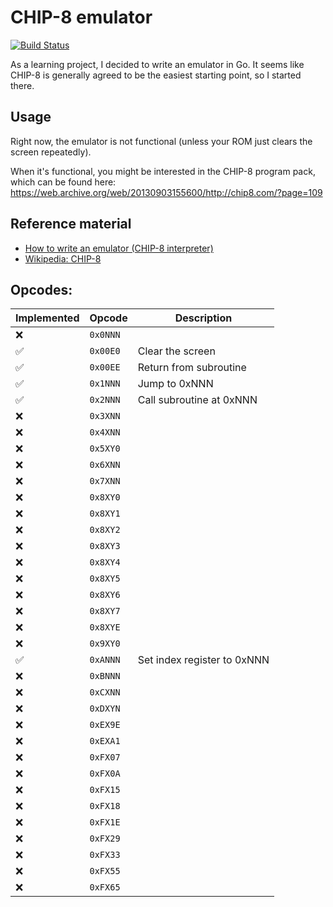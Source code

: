 # CHIP-8 emulator

[![Build Status](https://travis-ci.org/cweagans/chip8.svg?branch=master)](https://travis-ci.org/cweagans/chip8)

As a learning project, I decided to write an emulator in Go. It seems like CHIP-8
is generally agreed to be the easiest starting point, so I started there.

## Usage

Right now, the emulator is not functional (unless your ROM just clears the screen
repeatedly).

When it's functional, you might be interested in the CHIP-8 program pack, which
can be found here: https://web.archive.org/web/20130903155600/http://chip8.com/?page=109

## Reference material

* [How to write an emulator (CHIP-8 interpreter)](http://www.multigesture.net/articles/how-to-write-an-emulator-chip-8-interpreter/)
* [Wikipedia: CHIP-8](https://en.wikipedia.org/wiki/CHIP-8)

## Opcodes:

| Implemented | Opcode | Description |
| --- | --- | --- |
| ❌ | `0x0NNN` |  |
| ✅ | `0x00E0` | Clear the screen |
| ✅ | `0x00EE` | Return from subroutine |
| ✅ | `0x1NNN` | Jump to 0xNNN |
| ✅ | `0x2NNN` | Call subroutine at 0xNNN  |
| ❌ | `0x3XNN` |  |
| ❌ | `0x4XNN` |  |
| ❌ | `0x5XY0` |  |
| ❌ | `0x6XNN` |  |
| ❌ | `0x7XNN` |  |
| ❌ | `0x8XY0` |  |
| ❌ | `0x8XY1` |  |
| ❌ | `0x8XY2` |  |
| ❌ | `0x8XY3` |  |
| ❌ | `0x8XY4` |  |
| ❌ | `0x8XY5` |  |
| ❌ | `0x8XY6` |  |
| ❌ | `0x8XY7` |  |
| ❌ | `0x8XYE` |  |
| ❌ | `0x9XY0` |  |
| ✅ | `0xANNN` | Set index register to 0xNNN |
| ❌ | `0xBNNN` |  |
| ❌ | `0xCXNN` |  |
| ❌ | `0xDXYN` |  |
| ❌ | `0xEX9E` |  |
| ❌ | `0xEXA1` |  |
| ❌ | `0xFX07` |  |
| ❌ | `0xFX0A` |  |
| ❌ | `0xFX15` |  |
| ❌ | `0xFX18` |  |
| ❌ | `0xFX1E` |  |
| ❌ | `0xFX29` |  |
| ❌ | `0xFX33` |  |
| ❌ | `0xFX55` |  |
| ❌ | `0xFX65` |  |
